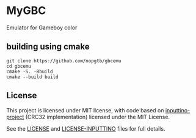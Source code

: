 # MyGBC
Emulator for Gameboy color
## building using cmake
```
git clone https://github.com/nopgtb/gbcemu
cd gbcemu
cmake -S. -Bbuild 
cmake --build build
```
## License
This project is licensed under MIT license, with code based on [inputtino-project](https://github.com/games-on-whales/inputtino) (CRC32 implementation) licensed under the MIT License.

See the [LICENSE](./LICENSE) and [LICENSE-INPUTTINO](./LICENSE-INPUTTINO) files for full details.